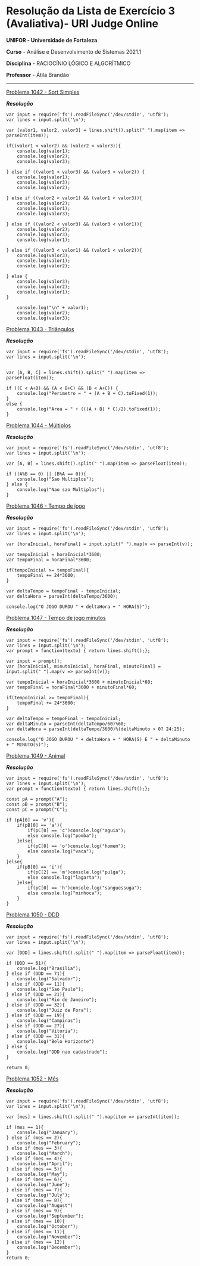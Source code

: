 # Resolução da Lista de Exercício 3 (Avaliativa)- URI Judge Online

**UNIFOR - Universidade de Fortaleza**

**Curso** - Análise e Desenvolvimento de Sistemas 2021.1

**Disciplina** - RACIOCÍNIO LÓGICO E ALGORÍTMICO

**Professor** - Átila Brandão

------------------------------------------------------------------------------------------

[Problema 1042 - Sort Simples](https://www.urionlinejudge.com.br/judge/pt/problems/view/1042)

**_Resolução_**

```
var input = require('fs').readFileSync('/dev/stdin', 'utf8');
var lines = input.split('\n');

var [valor1, valor2, valor3] = lines.shift().split(" ").map(item => parseInt(item));

if((valor1 < valor2) && (valor2 < valor3)){
    console.log(valor1);
    console.log(valor2);
    console.log(valor3);

} else if ((valor1 < valor3) && (valor3 < valor2)) {
    console.log(valor1);
    console.log(valor3);
    console.log(valor2);

} else if ((valor2 < valor1) && (valor1 < valor3)){
    console.log(valor2);
    console.log(valor1);
    console.log(valor3);

} else if ((valor2 < valor3) && (valor3 < valor1)){
    console.log(valor2);
    console.log(valor3);
    console.log(valor1);

} else if ((valor3 < valor1) && (valor1 < valor2)){
    console.log(valor3);
    console.log(valor1);
    console.log(valor2);

} else {
    console.log(valor3);
    console.log(valor2);
    console.log(valor1);
}

    console.log("\n" + valor1);
    console.log(valor2);
    console.log(valor3);
```


[Problema 1043 - Triângulos](https://www.urionlinejudge.com.br/judge/pt/problems/view/1043)

**_Resolução_**

```
var input = require('fs').readFileSync('/dev/stdin', 'utf8');
var lines = input.split('\n');


var [A, B, C] = lines.shift().split(" ").map(item => parseFloat(item));

if ((C < A+B) && (A < B+C) && (B < A+C)) {
    console.log("Perimetro = " + (A + B + C).toFixed(1));
}
else {
    console.log("Area = " + (((A + B) * C)/2).toFixed(1));
}
```


[Problema 1044 - Múltiplos](https://www.urionlinejudge.com.br/judge/pt/problems/view/1044)

**_Resolução_**

```
var input = require('fs').readFileSync('/dev/stdin', 'utf8');
var lines = input.split('\n');

var [A, B] = lines.shift().split(" ").map(item => parseFloat(item));

if ((A%B == 0) || (B%A == 0)){
    console.log("Sao Multiplos");
} else {
    console.log("Nao sao Multiplos");
}
```


[Problema 1046 - Tempo de jogo](https://www.urionlinejudge.com.br/judge/pt/problems/view/1046)

**_Resolução_**

```
var input = require('fs').readFileSync('/dev/stdin', 'utf8');
var lines = input.split('\n');

var [horaInicial, horaFinal] = input.split(" ").map(v => parseInt(v));

var tempoInicial = horaInicial*3600;
var tempoFinal = horaFinal*3600;

if(tempoInicial >= tempoFinal){
    tempoFinal += 24*3600;
}

var deltaTempo = tempoFinal - tempoInicial;
var deltaHora = parseInt(deltaTempo/3600);

console.log("O JOGO DUROU " + deltaHora + " HORA(S)");
```


[Problema 1047 - Tempo de jogo minutos](https://www.urionlinejudge.com.br/judge/pt/problems/view/1047)

**_Resolução_**

```
var input = require('fs').readFileSync('/dev/stdin', 'utf8');
var lines = input.split('\n');
var prompt = function(texto) { return lines.shift();};

var input = prompt();
var [horaInicial, minutoInicial, horaFinal, minutoFinal] = input.split(" ").map(v => parseInt(v));

var tempoInicial = horaInicial*3600 + minutoInicial*60;
var tempoFinal = horaFinal*3600 + minutoFinal*60;

if(tempoInicial >= tempoFinal){
    tempoFinal += 24*3600;
}

var deltaTempo = tempoFinal - tempoInicial;
var deltaMinuto = parseInt(deltaTempo/60)%60;
var deltaHora = parseInt(deltaTempo/3600)%(deltaMinuto > 0? 24:25);

console.log("O JOGO DUROU " + deltaHora + " HORA(S) E " + deltaMinuto + " MINUTO(S)");

```


[Problema 1049 - Animal](https://www.urionlinejudge.com.br/judge/pt/problems/view/1049)

**_Resolução_**

```
var input = require('fs').readFileSync('/dev/stdin', 'utf8');
var lines = input.split('\n');
var prompt = function(texto) { return lines.shift();};

const pA = prompt("A");
const pB = prompt("B");
const pC = prompt("C");

if (pA[0] == 'v'){
    if(pB[0] == 'a'){
        if(pC[0] == 'c')console.log("aguia");
        else console.log("pomba");
    }else{
        if(pC[0] == 'o')console.log("homem");
        else console.log("vaca");
    }
}else{
    if(pB[0] == 'i'){
        if(pC[2] == 'm')console.log("pulga");
        else console.log("lagarta");
    }else{
        if(pC[0] == 'h')console.log("sanguessuga");
        else console.log("minhoca");
    }
}
```


[Problema 1050 - DDD](https://www.urionlinejudge.com.br/judge/pt/problems/view/1050)

**_Resolução_**

```
var input = require('fs').readFileSync('/dev/stdin', 'utf8');
var lines = input.split('\n');

var [DDD] = lines.shift().split(" ").map(item => parseFloat(item));

if (DDD == 61){
    console.log("Brasilia");
} else if (DDD == 71){
    console.log("Salvador");
} else if (DDD == 11){
    console.log("Sao Paulo");
} else if (DDD == 21){
    console.log("Rio de Janeiro");
} else if (DDD == 32){
    console.log("Juiz de Fora");
} else if (DDD == 19){
    console.log("Campinas");
} else if (DDD == 27){
    console.log("Vitoria");
} else if (DDD == 31){
    console.log("Belo Horizonte")
} else {
    console.log("DDD nao cadastrado");
}

return 0;
```

[Problema 1052 - Mês](https://www.urionlinejudge.com.br/judge/pt/problems/view/1052)

**_Resolução_**

```
var input = require('fs').readFileSync('/dev/stdin', 'utf8');
var lines = input.split('\n');

var [mes] = lines.shift().split(" ").map(item => parseInt(item));

if (mes == 1){
    console.log("January");
} else if (mes == 2){
    console.log("February");
} else if (mes == 3){
    console.log("March");
} else if (mes == 4){
    console.log("April");
} else if (mes == 5){
    console.log("May");
} else if (mes == 6){
    console.log("June");
} else if (mes == 7){
    console.log("July");
} else if (mes == 8){
    console.log("August")
} else if (mes == 9){
    console.log("September");
} else if (mes == 10){
    console.log("October");
} else if (mes == 11){
    console.log("November");
} else if (mes == 12){
    console.log("December");
}
return 0;
```
